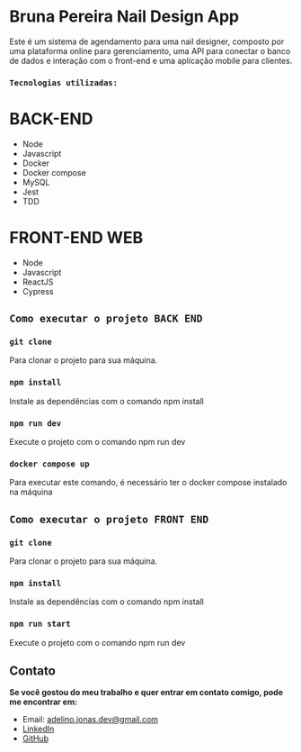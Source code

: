 # Bruna Pereira Nail Design App
Este é um sistema de agendamento para uma nail designer, composto por uma plataforma online para gerenciamento, uma API para conectar o banco de dados e interação com o front-end e uma aplicação mobile para clientes.

### `Tecnologias utilizadas:`

# BACK-END
- Node
- Javascript
- Docker
- Docker compose
- MySQL
- Jest
- TDD

# FRONT-END WEB
- Node
- Javascript
- ReactJS
- Cypress

<!--# FRONT-END MOBILE
- Node
- Javascript
- React Native
- Cypress-->
  
## `Como executar o projeto BACK END`

### `git clone`
Para clonar o projeto para sua máquina.

### `npm install`
Instale as dependências com o comando npm install

### `npm run dev`
Execute o projeto com o comando npm run dev

### `docker compose up`
Para executar este comando, é necessário ter o docker compose instalado na máquina

## `Como executar o projeto FRONT END`

### `git clone`
Para clonar o projeto para sua máquina.

### `npm install`
Instale as dependências com o comando npm install

### `npm run start`
Execute o projeto com o comando npm run dev

## Contato
**Se você gostou do meu trabalho e quer entrar em contato comigo, pode me encontrar em:**

- Email: adelino.jonas.dev@gmail.com
- [LinkedIn](https://www.linkedin.com/in/jonas-adelino-168830179/)
- [GitHub](https://github.com/AdelinoJonas)

<!-- Para adicionar imagens em um arquivo .md (como este), você pode seguir os seguintes passos:

Coloque a imagem na pasta public/images
No arquivo .md, insira o seguinte código: ![Descrição da imagem](/caminho/para/imagem.jpg)

![Logo do ReactJS](/images/react-logo.png) -->
